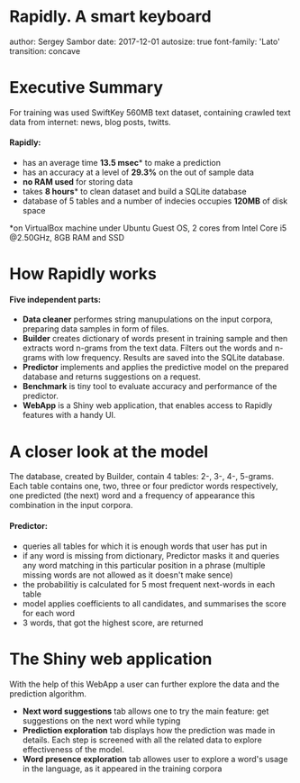 <style>
.reveal h1,
.reveal h2,
.reveal h3{
   margin-bottom: .6em;
   color: #95a5a6;
   font-weight: bold;
}
.reveal h4,
.reveal h5,
.reveal h6 { 
   margin-bottom: .6em;
   color: #2C3E50;
   font-size: 120%
}

.reveal p,
.reveal table {
   margin-bottom: 1em; 
   color: #2C3E50;
}

.reveal li {
   margin-bottom: .4em;
   color: #2C3E50;
}

.section .reveal .state-background {
  background: #2C3E50;
}

.section .reveal h1,
.section .reveal p {
    color: #18BC9C;
    position: relative;
    top: 4%;
}

.reveal strong {
  color: #18BC9C;
}

.rap {
  color: #18BC9C;
  font-weight: 900;
}

</style>

Rapidly. A smart keyboard
========================================================
author: Sergey Sambor 
date: 2017-12-01
autosize: true
font-family: 'Lato'
transition: concave

Executive Summary
========================================================
For training was used SwiftKey 560MB text dataset, containing crawled text data from internet: news, blog posts, twitts.  

#### Rapidly:
- has an average time <strong>13.5 msec</strong>* to make a prediction
- has an accuracy at a level of <strong>29.3%</strong> on the out of sample data
- <strong>no RAM used</strong> for storing data
- takes <strong>8 hours</strong>* to clean dataset and build a SQLite database
- database of 5 tables and a number of indecies occupies <strong>120MB</strong> of disk space

*on VirtualBox machine under Ubuntu Guest OS, 2 cores from Intel Core i5 @2.50GHz, 8GB RAM and SSD

How Rapidly works
========================================================
#### Five independent parts:
 - <strong>Data cleaner</strong> performes string manupulations on the input corpora, preparing data samples in form of files.
 - <strong>Builder</strong> creates dictionary of words present in training sample and then extracts word n-grams from the text data. Filters out the words and n-grams with low frequency. Results are saved into the SQLite database.
 - <strong>Predictor</strong> implements and applies the predictive model on the prepared database and returns suggestions on a request.
 - <strong>Benchmark</strong> is tiny tool to evaluate accuracy and performance of the predictor.
 - <strong>WebApp</strong> is a Shiny web application, that enables access to Rapidly features with a handy UI.

A closer look at the model
========================================================
The database, created by Builder, contain 4 tables: 2-, 3-, 4-, 5-grams. Each table contains one, two, three or four predictor words respectively, one predicted (the next) word and a frequency of appearance this combination in the input corpora.
#### Predictor:
- queries all tables for which it is enough words that user has put in
- if any word is missing from dictionary, Predictor masks it and queries any word matching in this particular position in a phrase (multiple missing words are not allowed as it doesn't make sence)
- the probabilitiy is calculated for 5 most frequent next-words in each table 
- model applies coefficients to all candidates, and summarises the score for each word
- 3 words, that got the highest score, are returned 

The Shiny web application
========================================================
With the help of this WebApp a user can further explore the data and the prediction algorithm.
- <strong>Next word suggestions</strong> tab allows one to try the main feature: get suggestions on the next word while typing
- <strong>Prediction exploration</strong> tab displays how the prediction was made in details. Each step is screened with all the related data to explore effectiveness of the model.
- <strong>Word presence exploration</strong> tab allowes user to explore a word's usage in the language, as it appeared in the training corpora
